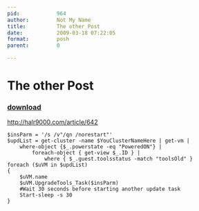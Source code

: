 ```yaml
---
pid:            964
author:         Not My Name
title:          The other Post
date:           2009-03-18 07:22:05
format:         posh
parent:         0

---
```


# The other Post

### [download](//scripts/964.ps1)

http://halr9000.com/article/642

```posh
$insParm = '/s /v"/qn /norestart"' 
$updList = get-cluster -name $YouClusterNameHere | get-vm |
	where-object {$_.powerstate -eq "PoweredON"} |
		foreach-object { get-view $_.ID } |
			where { $_.guest.toolsstatus -match "toolsOld" } 
foreach ($uVM in $updList) 
{
	$uVM.name 
	$uVM.UpgradeTools_Task($insParm) 
	#Wait 30 seconds before starting another update task 
	Start-sleep -s 30 
}
```
